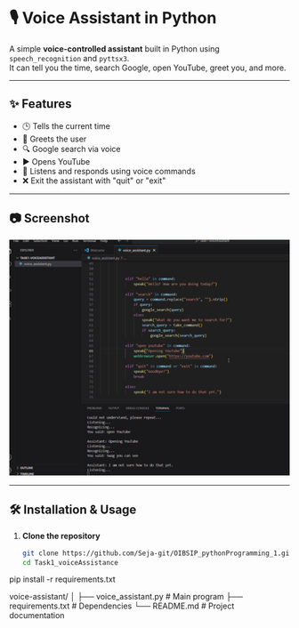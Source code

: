 # 🎙️ Voice Assistant in Python

A simple **voice-controlled assistant** built in Python using `speech_recognition` and `pyttsx3`.  
It can tell you the time, search Google, open YouTube, greet you, and more.

---

## ✨ Features
- 🕒 Tells the current time
- 💬 Greets the user
- 🔍 Google search via voice
- ▶️ Opens YouTube
- 🎤 Listens and responds using voice commands
- ❌ Exit the assistant with "quit" or "exit"

---

## 📷 Screenshot
![Voice Assistant Screenshot](task1screenshot.png)



---

## 🛠 Installation & Usage

1. **Clone the repository**
   ```bash
   git clone https://github.com/Seja-git/OIBSIP_pythonProgramming_1.git
   cd Task1_voiceAssistance

pip install -r requirements.txt

voice-assistant/
│
├── voice_assistant.py       # Main program
├── requirements.txt         # Dependencies
└── README.md                # Project documentation
